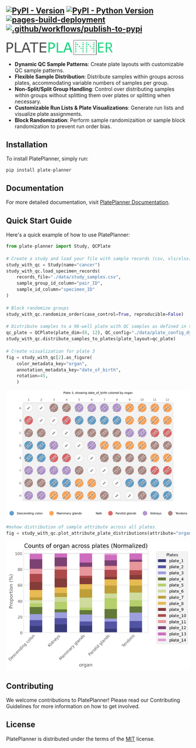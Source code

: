 
[![PyPI - Version](https://img.shields.io/pypi/v/plate-planner.svg)](https://pypi.org/project/plate-planner)
[![PyPI - Python Version](https://img.shields.io/pypi/pyversions/plate-planner.svg)](https://pypi.org/project/plate-planner)
[![pages-build-deployment](https://github.com/ssi-dk/CD-MRG-PlatePlanner/actions/workflows/pages/pages-build-deployment/badge.svg?branch=main)](https://github.com/ssi-dk/CD-MRG-PlatePlanner/actions/workflows/pages/pages-build-deployment)
[![.github/workflows/publish-to-pypi](https://github.com/ssi-dk/CD-MRG-PlatePlanner/actions/workflows/publish-to-pypi.yml/badge.svg)](https://github.com/ssi-dk/CD-MRG-PlatePlanner/actions/workflows/publish-to-pypi.yml)
-----

<img src="docs/assets/logo.png" alt="PlatePlannerLogo" title="PlatePlannerLogo" width="300"/>


- **Dynamic QC Sample Patterns**: Create plate layouts with customizable QC sample patterns.
- **Flexible Sample Distribution**: Distribute samples within groups across plates, accommodating variable numbers of samples per group.
- **Non-Split/Split Group Handling**: Control over distributing samples within groups without splitting them over plates or splitting when necessary.
- **Customizable Run Lists & Plate Visualizations**: Generate run lists and visualize plate assignments.
- **Block Randomization**: Perform sample randomizaition or sample block randomization to prevent run order bias.

## Installation

To install PlatePlanner, simply run:

```console
pip install plate-planner
```

## Documentation

For more detailed documentation, visit [PlatePlanner Documentation](https://ssi-dk.github.io/CD-MRG-PlatePlanner/).

## Quick Start Guide

Here's a quick example of how to use PlatePlanner:

```py
from plate-planner import Study, QCPlate

# Create a study and load your file with sample records (csv, xls/xlsx)
study_with_qc = Study(name="cancer")
study_with_qc.load_specimen_records(
    records_file="./data/study_samples.csv",
    sample_group_id_column="pair_ID",
    sample_id_column="specimen_ID"
)

# Block randomize groups
study_with_qc.randomize_order(case_control=True, reproducible=False)

# Distribute samples to a 96-well plate with QC samples as defined in the toml file
qc_plate = QCPlate(plate_dim=(8, 12), QC_config="./data/plate_config_dynamic.toml")
study_with_qc.distribute_samples_to_plates(plate_layout=qc_plate)

# Create visualization for plate 3
fig = study_with_qc[2].as_figure(
    color_metadata_key="organ",
    annotation_metadata_key="date_of_birth",
    rotation=45,
    )

```
![Alt text](docs/assets/qc_plate_layout_example.png "plate visualization example")


```py
#mshow distribution of sample attribute across all plates
fig = study_with_qc.plot_attribute_plate_distributions(attribute="organ", normalize=True, plt_style="fivethirtyeight")

```

<img src="docs/assets/study_attribute_plate_distribution_example.png" alt="attribute distribution across plates visualization example" title="Attribute plate distributions" width="800"/>

<!-- ![Alt text](docs/assets/study_attribute_plate_distribution_example.png "attribute distribution across plates visualization example") -->

## Contributing

We welcome contributions to PlatePlanner! Please read our Contributing Guidelines for more information on how to get involved.

## License
PlatePlanner is distributed under the terms of the [MIT](https://spdx.org/licenses/MIT.html) license.


